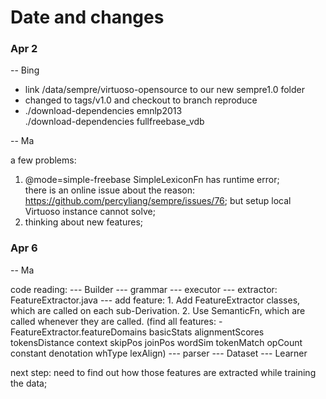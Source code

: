 # Date and changes

### Apr 2 
-- Bing

+ link /data/sempre/virtuoso-opensource to our new sempre1.0 folder
+ changed to tags/v1.0 and checkout to branch reproduce
+ ./download-dependencies emnlp2013   
./download-dependencies fullfreebase_vdb

-- Ma

a few problems: 
1. @mode=simple-freebase SimpleLexiconFn has runtime error;  
   there is an online issue about the reason: https://github.com/percyliang/sempre/issues/76; but setup local Virtuoso instance cannot      solve;
2. thinking about new features; 

### Apr 6
-- Ma

code reading:
--- Builder
			--- grammar
			--- executor 
			--- extractor: FeatureExtractor.java
								--- add feature:
										1. Add FeatureExtractor classes, which are called on each sub-Derivation.
										2. Use SemanticFn, which are called whenever they are called.
										(find all features: -FeatureExtractor.featureDomains basicStats alignmentScores tokensDistance context                                skipPos joinPos wordSim tokenMatch opCount constant denotation whType lexAlign)
			--- parser
--- Dataset
--- Learner

next step: need to find out how those features are extracted while training the data; 
